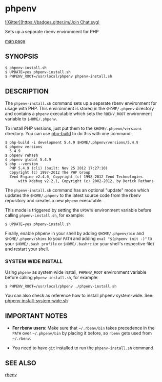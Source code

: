 # phpenv
[![Gitter](https://badges.gitter.im/Join Chat.svg)](https://gitter.im/CHH/phpenv?utm_source=badge&utm_medium=badge&utm_campaign=pr-badge&utm_content=badge)

Sets up a separate rbenv environment for PHP

[man page](https://github.com/CHH/phpenv/blob/master/man/phpenv-install.1.ronn)


## SYNOPSIS

    $ phpenv-install.sh
    $ UPDATE=yes phpenv-install.sh
    $ PHPENV_ROOT=/usr/local/phpenv phpenv-install.sh

## DESCRIPTION

The `phpenv-install.sh` command sets up a separate rbenv 
environment for usage with PHP. This environment is 
stored in the `$HOME/.phpenv` directory and contains
a `phpenv` executable which sets the `RBENV_ROOT` 
environment variable to `$HOME/.phpenv`.

To install PHP versions, just put them to the `$HOME/.phpenv/versions`
directory. You can use [php-build](http://github.com/chh/php-build)
to do this with one command:

    $ php-build -i development 5.4.9 $HOME/.phpenv/versions/5.4.9
    $ phpenv versions
      5.4.9
    $ phpenv rehash
    $ phpenv global 5.4.9
    $ php --version
      PHP 5.4.9 (cli) (built: Nov 25 2012 17:27:10) 
      Copyright (c) 1997-2012 The PHP Group
      Zend Engine v2.4.0, Copyright (c) 1998-2012 Zend Technologies
          with Xdebug v2.2.1, Copyright (c) 2002-2012, by Derick Rethans

The `phpenv-install.sh` command has an optional 
"update" mode which updates the `$HOME/.phpenv` to 
the latest source code from the rbenv repository 
and creates a new `phpenv` executable.

This mode is triggered by setting the 
`UPDATE` environment variable before 
calling `phpenv-install.sh`, for example:

    $ UPDATE=yes phpenv-install.sh

Finally, enable phpenv in your shell by adding `$HOME/.phpenv/bin` and
`$HOME/.phpenv/shims` to your `PATH` and adding `eval "$(phpenv init -)"`
to your `$HOME/.bash_profile` or `$HOME/.bashrc` (or your shell's 
respective file) and restart your shell.

### SYSTEM WIDE INSTALL

Using `phpenv` as system wide install,
`PHPENV_ROOT` environment variable before
calling `phpenv-install.sh`, for example:

    $ PHPENV_ROOT=/usr/local/phpenv ./phpenv-install.sh

You can also check as reference how to install phpenv system-wide.
See: [phpenv-install-system-wide.sh](https://gist.github.com/banyan/4715950)


## IMPORTANT NOTES

- **For rbenv users**: Make sure that `~/.rbenv/bin` takes precedence
  in the `PATH` over `~/.phpenv/bin` by placing it before, so `rbenv` gets
  used from `~/.rbenv`.

-  You need to have `git` installed to run the `phpenv-install.sh` command.

## SEE ALSO

[rbenv](http://github.com/sstephenson/rbenv)


[SYNOPSIS]: #SYNOPSIS "SYNOPSIS"
[DESCRIPTION]: #DESCRIPTION "DESCRIPTION"
[IMPORTANT NOTES]: #IMPORTANT-NOTES "IMPORTANT NOTES"
[LICENSE]: #LICENSE "LICENSE"
[SEE ALSO]: #SEE-ALSO "SEE ALSO"
